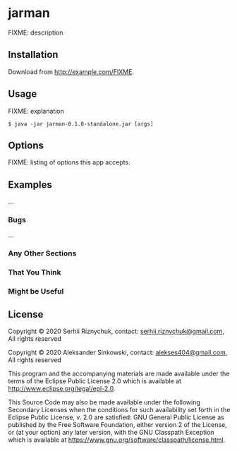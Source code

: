 # jarman

FIXME: description

## Installation

Download from http://example.com/FIXME.

## Usage

FIXME: explanation

    $ java -jar jarman-0.1.0-standalone.jar [args]

## Options

FIXME: listing of options this app accepts.

## Examples

...

### Bugs

...

### Any Other Sections
### That You Think
### Might be Useful

## License

Copyright © 2020 Serhii Riznychuk, contact: <serhii.riznychuk@gmail.com>, All rights reserved

Copyright © 2020 Aleksander Sinkowski, contact: <alekses404@gmail.com>, All rights reserved

This program and the accompanying materials are made available under the
terms of the Eclipse Public License 2.0 which is available at
http://www.eclipse.org/legal/epl-2.0.

This Source Code may also be made available under the following Secondary
Licenses when the conditions for such availability set forth in the Eclipse
Public License, v. 2.0 are satisfied: GNU General Public License as published by
the Free Software Foundation, either version 2 of the License, or (at your
option) any later version, with the GNU Classpath Exception which is available
at https://www.gnu.org/software/classpath/license.html.
